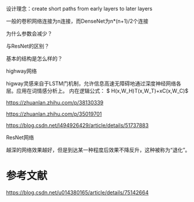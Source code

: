 设计理念：create short paths from early layers to later layers

一般的卷积网络连接为n连接，而DenseNet为n*(n+1)/2个连接

为什么参数会减少？

与ResNet的区别？

基本的结构是怎么样的？


highway网络

higway灵感来自于LSTM门机制，允许信息高速无障碍地通过深度神经网络各层。应用在词情感分析上。
内在逻辑公式：
$ H(x,W_H)T(x,W_T)+xC(x,W_C)$

https://zhuanlan.zhihu.com/p/38130339

https://zhuanlan.zhihu.com/p/35019701

https://blog.csdn.net/l494926429/article/details/51737883

ResNet网络

越深的网络效果越好，但是到达某一种程度后效果不降反升，这种被称为“退化”。

# 参考文献
https://blog.csdn.net/u014380165/article/details/75142664
